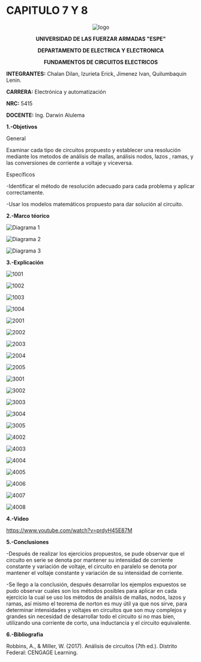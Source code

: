 # CAPITULO 7 Y 8
<div align="center">
  
  ![logo](https://user-images.githubusercontent.com/75336529/125557425-943bf47d-38a6-4da9-992c-cd2f3d498925.png)
  
  **UNIVERSIDAD DE LAS FUERZAR ARMADAS "ESPE"**
  
  **DEPARTAMENTO DE ELECTRICA Y ELECTRONICA**
  
  **FUNDAMENTOS DE CIRCUITOS ELECTRICOS**
  
</div>

**INTEGRANTES:** 
 Chalan Dilan, Izurieta Erick, Jimenez Ivan, Quilumbaquin Lenin.

**CARRERA:**
 Electrónica y automatización

**NRC:**
 5415

**DOCENTE:**
Ing. Darwin Alulema

**1.-Objetivos**

General

Examinar cada tipo de circuitos propuesto y establecer una resolución mediante los metodos de análisis de mallas, análisis nodos, lazos , ramas,  y las conversiones de corriente a voltaje y viceversa.

Específicos

-Identificar el método de resolución adecuado para cada problema y aplicar correctamente.

-Usar los modelos matemáticos propuesto para dar solución al circuito.


**2.-Marco téorico**

![Diagrama 1](https://user-images.githubusercontent.com/75336529/125550088-7f5cce47-d2b2-42e1-b6bd-5512814c14b3.jpeg)

![Diagrama 2](https://user-images.githubusercontent.com/75336529/125550093-07976606-749c-4959-91b0-194233885ce6.jpeg)

![Diagrama 3](https://user-images.githubusercontent.com/75336529/125556568-f375c346-ada5-41b7-b264-c0735d875aa0.png)

**3.-Explicación**

![1001](https://user-images.githubusercontent.com/75336529/125548281-560f0e57-7a24-4836-9dad-1fb1620483ef.jpg)

![1002](https://user-images.githubusercontent.com/75336529/125548305-329dbe40-9bc7-4224-8e79-68713dd12579.jpg)

![1003](https://user-images.githubusercontent.com/75336529/125548232-e595e24f-8713-4dc2-af9f-c879631cc77a.jpg)

![1004](https://user-images.githubusercontent.com/75336529/125548253-3c581286-bed3-4b78-be3c-79e5469d01c0.jpg)

![2001](https://user-images.githubusercontent.com/75336529/125521863-dae023e9-fd7f-4570-90e3-179b52a1ed42.jpg)

![2002](https://user-images.githubusercontent.com/75336529/125521910-7c78362f-b1f2-4686-9289-8b0e0013c501.jpg)

![2003](https://user-images.githubusercontent.com/75336529/125521960-15f1467f-63a0-40ca-bf2f-847cbe7f1d4a.jpg)

![2004](https://user-images.githubusercontent.com/75336529/125522006-ebc2e727-a80c-4fe5-8102-fa86c849b3a1.jpg)

![2005](https://user-images.githubusercontent.com/75336529/125522062-a91cb9c7-982b-4875-bd35-303ac3a5f44f.jpg)

![3001](https://user-images.githubusercontent.com/75336529/125549736-82d81108-553e-4764-969e-07bddce78d8d.jpg)

![3002](https://user-images.githubusercontent.com/75336529/125549777-09372984-5dcd-414e-a85f-cbb4fdb7014a.jpg)

![3003](https://user-images.githubusercontent.com/75336529/125549811-d1c81e16-fbc7-4725-92aa-324c606afb86.jpg)

![3004](https://user-images.githubusercontent.com/75336529/125549845-4198d31c-9c76-400f-977d-82a8340fd77a.jpg)

![3005](https://user-images.githubusercontent.com/75336529/125549873-0a16ee0a-bc9f-49a7-ab3d-af5e19d9a766.jpg)

![4002](https://user-images.githubusercontent.com/75336529/125507650-fbf9e520-ee6f-4f73-a6e8-41a0ccddcef2.jpg)

![4003](https://user-images.githubusercontent.com/75336529/125507715-230f9602-6d9e-491c-aa9c-413e4f1b6e25.jpg)

![4004](https://user-images.githubusercontent.com/75336529/125507805-bdcd955e-548d-402a-8193-eb7e0625151d.jpg)

![4005](https://user-images.githubusercontent.com/75336529/125507896-b38cad4e-eabf-46ce-8fee-e9c7fe43bd0a.jpg)

![4006](https://user-images.githubusercontent.com/75336529/125507956-0abab598-9a50-44f2-99c8-a97aaa8ae74c.jpg)

![4007](https://user-images.githubusercontent.com/75336529/125508029-cc494a3f-fa80-4474-ada3-56f020b5d4cc.jpg)

![4008](https://user-images.githubusercontent.com/75336529/125508119-5d185cfa-163c-46b7-ad19-b644e136f42b.jpg)

**4.-Video**

https://www.youtube.com/watch?v=prdyH45E87M

**5.-Conclusiones**

-Después de realizar los ejercicios propuestos, se pude observar que el circuito en serie se denota por mantener su intensidad de corriente constante y variación de voltaje, el circuito en paralelo se denota por mantener el voltaje constante y variación de su intensidad de corriente.

-Se llego a la conclusión, después desarrollar los ejemplos expuestos se pudo observar cuales son los métodos posibles para aplicar en cada ejercicio la cual se uso los métodos de análisis de mallas, nodos, lazos y ramas, así mismo el teorema de norton es muy útil ya que nos sirve, para determinar intensidades y voltajes en circuitos que son muy complejos y grandes sin necesidad de desarrollar todo el circuito si no mas bien, utilizando una corriente de corto, una inductancia y el circuito equivalente.

**6.-Bibliografia**

Robbins, A., & Miller, W. (2017). Análisis de circuitos (7th ed.). Distrito Federal: CENGAGE Learning.
